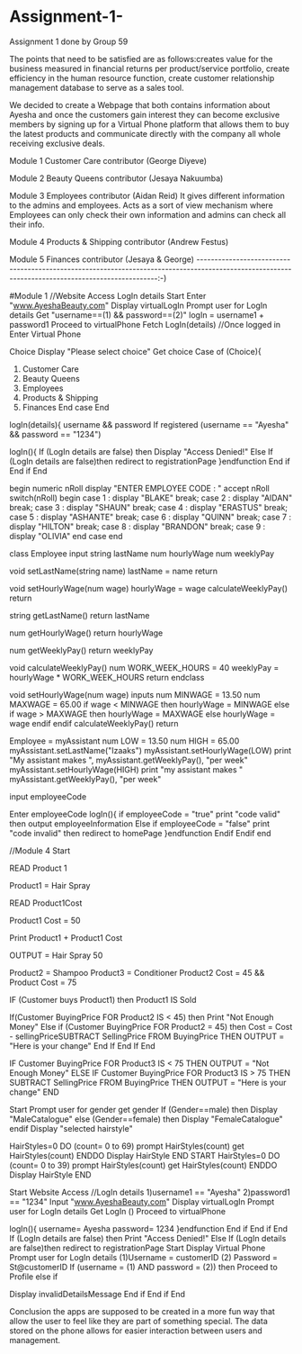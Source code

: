 # Assignment-1-
Assignment 1 done by Group 59

The points that need to be satisfied are as follows:creates value for the business measured in financial returns per product/service portfolio, 
create efficiency in the human resource function, create customer relationship management database to serve as a sales tool.

We decided to create a Webpage that both contains information about Ayesha and once the customers gain interest they can become exclusive members by signing up for a
Virtual Phone platform that allows them to buy the latest products and communicate directly with the company all whole receiving exclusive deals.

Module 1
Customer Care 
contributor (George Diyeve)

Module 2 
Beauty Queens 
contributor (Jesaya Nakuumba)

Module 3 
Employees
contributor (Aidan Reid)
It gives different information to the admins and employees. Acts as a sort of view mechanism where 
Employees can only check their own information and admins can check all their info.

Module 4 
Products  & Shipping
contributor (Andrew Festus)

Module 5 
Finances
contributor (Jesaya & George)
-------------------------------------------------------------------------------------------------------------------------------------------------:-)

#Module 1
//Website Access LogIn details
Start 
Enter "www.AyeshaBeauty.com"
Display virtualLogIn
Prompt user for LogIn details
Get "username==(1) && password==(2)"
logIn = username1 + password1
Proceed to virtualPhone 
Fetch LogIn(details)
//Once logged in 
Enter Virtual Phone

Choice
Display "Please select choice"
Get choice
Case of (Choice){
1) Customer Care
2) Beauty Queens
3) Employees
4) Products & Shipping
5) Finances
End case
End

logIn(details){
username && password
If registered (username == "Ayesha" && password == "1234")


logIn(){
If (LogIn details are false) then 
Display "Access Denied!"
Else 
If (LogIn details are false)then
redirect to registrationPage
}endfunction
  End if 
 End if
End

begin
    numeric nRoll
    display "ENTER EMPLOYEE CODE : "
    accept nRoll
    switch(nRoll)
    begin
        case 1 : display "BLAKE"
            break;
        case 2 : display "AIDAN"
            break;
        case 3 : display "SHAUN"
            break;
        case 4 : display "ERASTUS"
            break;
        case 5 : display "ASHANTE"
            break;
        case 6 : display "QUINN"
            break;
        case 7 : display "HILTON"
            break;
        case 8 : display "BRANDON"
            break;
        case 9 : display "OLIVIA"
    end case
end

class Employee
  input string lastName
      num hourlyWage
      num weeklyPay

  void setLastName(string name)
     lastName = name
    return

  void setHourlyWage(num wage)
     hourlyWage = wage
     calculateWeeklyPay()
    return

  string getLastName()
  return lastName

  num getHourlyWage()
  return hourlyWage

  num getWeeklyPay()
  return weeklyPay

  void calculateWeeklyPay()
       num WORK_WEEK_HOURS = 40
      weeklyPay = hourlyWage * WORK_WEEK_HOURS
     return
endclass


void setHourlyWage(num wage)
   inputs
        num MINWAGE = 13.50
        num MAXWAGE = 65.00
   if wage < MINWAGE then
      hourlyWage = MINWAGE
   else
      if wage > MAXWAGE then
         hourlyWage = MAXWAGE
      else
         hourlyWage = wage
      endif
    endif
    calculateWeeklyPay()
return



  Employee = myAssistant
  num LOW = 13.50
  num HIGH = 65.00
       myAssistant.setLastName("Izaaks")
       myAssistant.setHourlyWage(LOW)
    print "My assistant makes ",
      myAssistant.getWeeklyPay(), "per week"
 myAssistant.setHourlyWage(HIGH)
    print "my assistant makes "
      myAssistant.getWeeklyPay(), "per week"
      
      
input employeeCode

Enter employeeCode
logIn(){   if employeeCode = "true"
      print "code valid" then
      output employeeInformation
   Else
      if employeeCode = "false"
         print "code invalid" then
         redirect to homePage
}endfunction
      Endif
   Endif
end  

//Module 4
Start

READ Product 1

Product1 = Hair Spray

READ Product1Cost

Product1 Cost = 50

Print Product1 + Product1 Cost

OUTPUT = Hair Spray 50


Product2 = Shampoo
Product3 = Conditioner
Product2 Cost = 45 && Product Cost = 75

IF (Customer buys Product1) then
Product1 IS Sold

If(Customer BuyingPrice FOR Product2 IS < 45) then
Print "Not Enough Money"
Else if
(Customer BuyingPrice FOR Product2 = 45) then
Cost = Cost - sellingPriceSUBTRACT SellingPrice FROM BuyingPrice THEN
OUTPUT = "Here is your change"
  End If
 End If
End

IF Customer BuyingPrice FOR Product3 IS < 75 THEN
OUTPUT = "Not Enough Money"
ELSE IF Customer BuyingPrice FOR Product3 IS > 75 THEN
SUBTRACT SellingPrice FROM BuyingPrice THEN
OUTPUT = "Here is your change"
END


Start
Prompt user for gender
get gender
   If (Gender==male) then
     Display "MaleCatalogue"
   else
     (Gender==female) then
     Display "FemaleCatalogue"
   endif
Display "selected hairstyle"

HairStyles=0
DO (count= 0 to 69)
prompt HairStyles(count)
get HairStyles(count)
ENDDO
Display HairStyle
END
START
HairStyles=0
 DO (count= 0 to 39)
   prompt HairStyles(count)
   get HairStyles(count)
 ENDDO
Display HairStyle
END

Start
Website Access
//LogIn details
1)username1 == "Ayesha"
2)password1 == "1234"
Input "www.AyeshaBeauty.com"
Display virtualLogIn
Prompt user for LogIn details
Get LogIn ()
Proceed to virtualPhone

logIn(){
username= Ayesha
password= 1234
}endfunction
  End if 
 End if
End
If (LogIn details are false) then 
Print "Access Denied!"
Else 
If (LogIn details are false)then
redirect to registrationPage
Start 
Display Virtual Phone
Prompt user for LogIn details 
(1)Username = customerID
(2) Password = St@customerID
If (username = (1) AND password = (2)) then
Proceed to Profile 
else if 

Display invalidDetailsMessage
 End if
End if
End

Conclusion the apps are supposed to be created in a more fun way that allow the user to feel like 
they are part of something special. The data stored on the phone allows for easier interaction between users and management.


